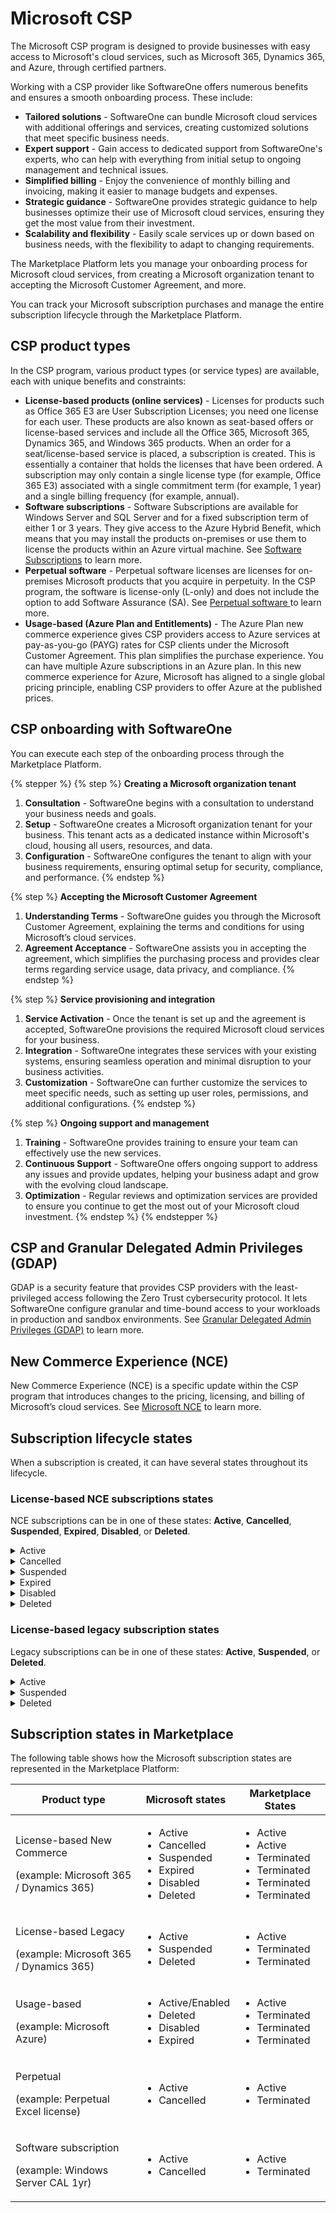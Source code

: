 # Microsoft CSP

The Microsoft CSP program is designed to provide businesses with easy access to Microsoft's cloud services, such as Microsoft 365, Dynamics 365, and Azure, through certified partners.

Working with a CSP provider like SoftwareOne offers numerous benefits and ensures a smooth onboarding process. These include:

* **Tailored solutions** - SoftwareOne can bundle Microsoft cloud services with additional offerings and services, creating customized solutions that meet specific business needs.
* **Expert support** - Gain access to dedicated support from SoftwareOne's experts, who can help with everything from initial setup to ongoing management and technical issues.
* **Simplified billing** - Enjoy the convenience of monthly billing and invoicing, making it easier to manage budgets and expenses.
* **Strategic guidance** - SoftwareOne provides strategic guidance to help businesses optimize their use of Microsoft cloud services, ensuring they get the most value from their investment.
* **Scalability and flexibility** - Easily scale services up or down based on business needs, with the flexibility to adapt to changing requirements.

The Marketplace Platform lets you manage your onboarding process for Microsoft cloud services, from creating a Microsoft organization tenant to accepting the Microsoft Customer Agreement, and more.

You can track your Microsoft subscription purchases and manage the entire subscription lifecycle through the Marketplace Platform.

## CSP product types <a href="#csp-products" id="csp-products"></a>

In the CSP program, various product types (or service types) are available, each with unique benefits and constraints:

* **License-based products (online services)** - Licenses for products such as Office 365 E3 are User Subscription Licenses; you need one license for each user. These products are also known as seat-based offers or license-based services and include all the Office 365, Microsoft 365, Dynamics 365, and Windows 365 products. When an order for a seat/license-based service is placed, a subscription is created. This is essentially a container that holds the licenses that have been ordered. A subscription may only contain a single license type (for example, Office 365 E3) associated with a single commitment term (for example, 1 year) and a single billing frequency (for example, annual).
* **Software subscriptions** - Software Subscriptions are available for Windows Server and SQL Server and for a fixed subscription term of either 1 or 3 years. They give access to the Azure Hybrid Benefit, which means that you may install the products on-premises or use them to license the products within an Azure virtual machine. See [Software Subscriptions](https://docs.platform.softwareone.com/extensions/microsoft-cloud-solution-provider/software-subscriptions) to learn more.
* **Perpetual software** - Perpetual software licenses are licenses for on-premises Microsoft products that you acquire in perpetuity. In the CSP program, the software is license-only (L-only) and does not include the option to add Software Assurance (SA). See [Perpetual software ](https://docs.platform.softwareone.com/extensions/microsoft-cloud-solution-provider/perpetual-software)to learn more.
* **Usage-based (Azure Plan and Entitlements)** - The Azure Plan new commerce experience gives CSP providers access to Azure services at pay-as-you-go (PAYG) rates for CSP clients under the Microsoft Customer Agreement. This plan simplifies the purchase experience. You can have multiple Azure subscriptions in an Azure plan. In this new commerce experience for Azure, Microsoft has aligned to a single global pricing principle, enabling CSP providers to offer Azure at the published prices.

## CSP onboarding with SoftwareOne <a href="#csp-onboarding-with-softwareone" id="csp-onboarding-with-softwareone"></a>

You can execute each step of the onboarding process through the Marketplace Platform.

{% stepper %}
{% step %}
**Creating a Microsoft organization tenant**

1. **Consultation** - SoftwareOne begins with a consultation to understand your business needs and goals.
2. **Setup** - SoftwareOne creates a Microsoft organization tenant for your business. This tenant acts as a dedicated instance within Microsoft's cloud, housing all users, resources, and data.
3. **Configuration** - SoftwareOne configures the tenant to align with your business requirements, ensuring optimal setup for security, compliance, and performance.
{% endstep %}

{% step %}
**Accepting the Microsoft Customer Agreement**

1. **Understanding Terms** - SoftwareOne guides you through the Microsoft Customer Agreement, explaining the terms and conditions for using Microsoft’s cloud services.
2. **Agreement Acceptance** - SoftwareOne assists you in accepting the agreement, which simplifies the purchasing process and provides clear terms regarding service usage, data privacy, and compliance.
{% endstep %}

{% step %}
**Service provisioning and integration**

1. **Service Activation** - Once the tenant is set up and the agreement is accepted, SoftwareOne provisions the required Microsoft cloud services for your business.
2. **Integration** - SoftwareOne integrates these services with your existing systems, ensuring seamless operation and minimal disruption to your business activities.
3. **Customization** - SoftwareOne can further customize the services to meet specific needs, such as setting up user roles, permissions, and additional configurations.
{% endstep %}

{% step %}
**Ongoing support and management**

1. **Training** - SoftwareOne provides training to ensure your team can effectively use the new services.
2. **Continuous Support** - SoftwareOne offers ongoing support to address any issues and provide updates, helping your business adapt and grow with the evolving cloud landscape.
3. **Optimization** - Regular reviews and optimization services are provided to ensure you continue to get the most out of your Microsoft cloud investment.
{% endstep %}
{% endstepper %}

## CSP and Granular Delegated Admin Privileges (GDAP) <a href="#csp-and-granular-delegated-admin-privileges" id="csp-and-granular-delegated-admin-privileges"></a>

GDAP is a security feature that provides CSP providers with the least-privileged access following the Zero Trust cybersecurity protocol. It lets SoftwareOne configure granular and time-bound access to your workloads in production and sandbox environments. See [Granular Delegated Admin Privileges (GDAP)](granular-delegated-admin-privileges-gdap/) to learn more.

## New Commerce Experience (NCE) <a href="#new-commerce-experience" id="new-commerce-experience"></a>

New Commerce Experience (NCE) is a specific update within the CSP program that introduces changes to the pricing, licensing, and billing of Microsoft’s cloud services. See [Microsoft NCE](microsoft-nce/) to learn more.

## Subscription lifecycle states <a href="#subscription-lifecycle-states" id="subscription-lifecycle-states"></a>

When a subscription is created, it can have several states throughout its lifecycle.

### License-based NCE subscriptions states <a href="#license-based-new-commerce-subscription-states" id="license-based-new-commerce-subscription-states"></a>

NCE subscriptions can be in one of these states: **Active**, **Cancelled**, **Suspended**, **Expired**, **Disabled**, or **Deleted**.

<details>

<summary>Active</summary>

Active is the default state for an NCE subscription. Whilst the subscription is in this state:

* Customers can access and use services.
* Admins can access service data and properties.
* Partners can access and make changes to the subscription properties.
* The transacting partner continues to be billed.

</details>

<details>

<summary>Cancelled</summary>

NCE subscriptions can be canceled within the first 7 days following subscription creation or renewal of the subscription.&#x20;

After the 7-day window passes, the subscription can no longer be canceled.&#x20;

* After a subscription is canceled, there is a 7-day grace period in a **Suspended** state where:
  * Customers can continue to access their data.
  * Partner administrators can back up data before it's removed.
  * If the partner purchases the same product/SKU equivalent to the one canceled, customer data and user license assignment settings are automatically restored.
  * If a new purchase is made with a lower number of licenses, customer data, and user license assignment settings will still be retained, and the partner should manage these appropriately.
  * After the 7-day period, these actions are no longer allowed, and data will be removed.

- Transacting partner will no longer be billed (pro-rata charges may apply)

</details>

<details>

<summary>Suspended</summary>

Partners can suspend (previously known as ‘Pause’) a subscription to temporarily make the services unavailable to customers. Whilst the subscription is suspended:

* Customers can no longer access and use services.
* Admins can access service data and properties.
* The transacting partner continues to be billed.
* Partners can reactivate the subscription before the end of its commitment term.
* Partners can cancel the subscription if it is still within the 7-day transaction window.

If the **Suspended** subscription reaches its end date still in the suspended state, it will now move to a 30-day disabled state.

</details>

<details>

<summary>Expired</summary>

Following the end of an **active** subscription term, a 30-day expired state follows. A previously active subscription will enter this state if auto-renew is turned off and the terms end. In these 30 days:

* Users can access files and services.
* Admins can access data.
* Transacting partner won’t be billed.
* Subscription can’t be reactivated.

After 30 days in the expired state, the subscription moves to a 90-day disabled state.

</details>

<details>

<summary>Disabled</summary>

A 30-day disabled state follows the end of a **suspended** subscription term:

* Partners that suspend their subscription leading to the term end will find their suspended subscription moved to this 30-day disabled state.
* After 30 days in the disabled state, the subscription moves to a 90-day disabled state (120 days disabled in total).
* Users can't access files and services, and only admins can access the data.
* Transacting partner won't be billed.
* Subscription cannot be reactivated.

**The 90-day disabled state** follows the 30-day **Expired** or a 30-day **Disabled** state:

* Data is retained for 90 days after the end of the previous state.
* Users can't access files and services, and only admins can access the data.
* Transacting partner won't be billed.
* Subscription can't be reactivated.

</details>

<details>

<summary>Deleted</summary>

After the subscription passes the 90-day disabled state, it stays deleted, which means:

* The subscription is nonrecoverable.
* If the partner cancels their subscription, the subscription will first go into the **Suspended** state for 7 days, and then to **Deleted** where data will be removed.
* Transacting partner won't be billed.
* The subscription cannot be reactivated.

</details>

### License-based legacy subscription states <a href="#license-based-legacy-subscription-states" id="license-based-legacy-subscription-states"></a>

Legacy subscriptions can be in one of these states: **Active**, **Suspended**, or **Deleted**.

<details>

<summary>Active</summary>

In the **Active** state:

* The default (normal) state of a subscription.
* Partners can access and make changes to subscription properties.
* Customers can access and use services.
* Admins can also access service data and properties.
* The transacting partner continues to be billed.

</details>

<details>

<summary>Suspended</summary>

In the **Suspended** state:

* Partners suspend a subscription to temporarily make the services not usable to customers.
* Partners can reactivate the subscription before the end of the term.
* If the subscription is still suspended by the term's end, the subscription is deleted.
* Partners can only reactivate the subscription.
* Customers can no longer access and use services.
* Admins can access service data and properties.
* Transacting partner won't be billed.

</details>

<details>

<summary>Deleted</summary>

After 90 days in the suspended state, the subscription will be deleted and is nonrecoverable.

</details>

## Subscription states in Marketplace <a href="#subscription-states-withing-the-softwareone-marketplace" id="subscription-states-withing-the-softwareone-marketplace"></a>

The following table shows how the Microsoft subscription states are represented in the Marketplace Platform:

| Product type                                                                    | Microsoft states                                                                                              | Marketplace States                                                                                                  |
| ------------------------------------------------------------------------------- | ------------------------------------------------------------------------------------------------------------- | ------------------------------------------------------------------------------------------------------------------- |
| <p>License-based New Commerce</p><p>(example: Microsoft 365 / Dynamics 365)</p> | <ul><li>Active</li><li>Cancelled</li><li>Suspended</li><li>Expired</li><li>Disabled</li><li>Deleted</li></ul> | <ul><li>Active</li><li>Active</li><li>Terminated</li><li>Terminated</li><li>Terminated</li><li>Terminated</li></ul> |
| <p>License-based Legacy</p><p>(example: Microsoft 365 / Dynamics 365)</p>       | <ul><li>Active</li><li>Suspended</li><li>Deleted</li></ul>                                                    | <ul><li>Active</li><li>Terminated</li><li>Terminated</li></ul>                                                      |
| <p>Usage-based</p><p>(example: Microsoft Azure)</p>                             | <ul><li>Active/Enabled</li><li>Deleted</li><li>Disabled</li><li>Expired</li></ul>                             | <ul><li>Active</li><li>Terminated</li><li>Terminated</li><li>Terminated</li></ul>                                   |
| <p>Perpetual</p><p>(example: Perpetual Excel license)</p>                       | <ul><li>Active</li><li>Cancelled</li></ul>                                                                    | <ul><li>Active</li><li>Terminated</li></ul>                                                                         |
| <p>Software subscription</p><p>(example: Windows Server CAL 1yr)</p>            | <ul><li>Active</li><li>Cancelled</li></ul>                                                                    | <ul><li>Active</li><li>Terminated</li></ul>                                                                         |

